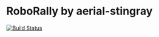# RoboRally by aerial-stingray

[![Build Status](https://travis-ci.com/inf112-v20/aerial-stingray.svg?branch=master)](https://travis-ci.com/inf112-v20/aerial-stingray)
